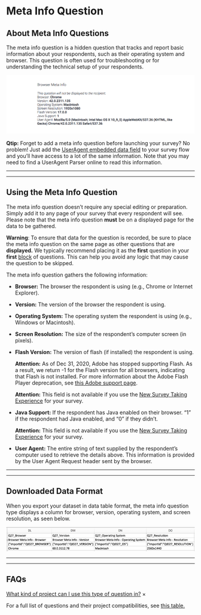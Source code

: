 # Meta Info Question

## [](#Introduction)About Meta Info Questions

The meta info question is a hidden question that tracks and report basic information about your respondents, such as their operating system and browser. This question is often used for troubleshooting or for understanding the technical setup of your respondents.

[![Meta info question on a survey](meta-info/image0026.png)](https://www.qualtrics.com/m/assets/support/wp-content/uploads/2015/04/image0026.png)

**Qtip:** Forget to add a meta info question before launching your survey? No problem! Just add the [UserAgent embedded data field](/support/edit-survey/survey-flow/standard-elements/embedded-data#SettingValuesFromOtherSources "Embedded Data") to your survey flow and you’ll have access to a lot of the same information. Note that you may need to find a UserAgent Parser online to read this information.

* * *

* * *

## [](#UsingTheMetaInfoQuestion)Using the Meta Info Question

The meta info question doesn’t require any special editing or preparation. Simply add it to any page of your survey that every respondent will see. Please note that the meta info question **must** be on a displayed page for the data to be gathered.

**Warning**: To ensure that data for the question is recorded, be sure to place the meta info question on the same page as other questions that are **displayed.** We typically recommend placing it as the **first** question in your **first** [block](https://www.qualtrics.com/support/survey-platform/survey-module/survey-flow/standard-elements/show-block/) of questions. This can help you avoid any logic that may cause the question to be skipped.

The meta info question gathers the following information:

-   **Browser:** The browser the respondent is using (e.g., Chrome or Internet Explorer).
-   **Version:** The version of the browser the respondent is using.
-   **Operating System:** The operating system the respondent is using (e.g., Windows or Macintosh).
-   **Screen Resolution:** The size of the respondent’s computer screen (in pixels).
-   **Flash Version:** The version of flash (if installed) the respondent is using.
    
    **Attention:** As of Dec 31, 2020, Adobe has stopped supporting Flash. As a result, we return -1 for the Flash version for all browsers, indicating that Flash is not installed. For more information about the Adobe Flash Player deprecation, see [this Adobe support page](https://www.adobe.com/products/flashplayer/end-of-life.html).
    
    **Attention:** This field is not available if you use the [New Survey Taking Experience](https://www.qualtrics.com/support/survey-platform/survey-module/look-feel/simple-layout/) for your survey.
    
-   **Java Support:** If the respondent has Java enabled on their browser. “1” if the respondent had Java enabled, and “0” if they didn’t.
    
    **Attention:** This field is not available if you use the [New Survey Taking Experience](https://www.qualtrics.com/support/survey-platform/survey-module/look-feel/simple-layout/) for your survey.
    
-   **User Agent:** The entire string of text supplied by the respondent’s computer used to retrieve the details above. This information is provided by the User Agent Request header sent by the browser.

* * *

* * *

## [](#DownloadedDataFormat)Downloaded Data Format

When you export your dataset in data table format, the meta info question type displays a column for browser, version, operating system, and screen resolution, as seen below.

[![CSV file of metadata](meta-info/metainfo1.png)](https://www.qualtrics.com/m/assets/support/wp-content/uploads/2017/10/metainfo1.png)

* * *

* * *

## [](#FAQs)FAQs

[What kind of project can I use this type of question in?](#faq-975) ×

For a full list of questions and their project compatibilities, see [this table.](https://www.qualtrics.com/support/survey-platform/survey-module/editing-questions/question-types-guide/question-types-overview/#Compatibility)